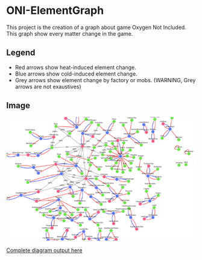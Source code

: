 # ONI-ElementGraph

This project is the creation of a graph about game Oxygen Not Included.
This graph show every matter change in the game.

## Legend
- Red arrows show heat-induced element change.
- Blue arrows show cold-induced element change.
- Grey arrows show element change by factory or mobs. (WARNING, Grey arrows are not exaustives)

## Image

![a screenshot of the graph](./output/screenshot.png)

[Complete diagram output here](./output/full_diagram.svg)
